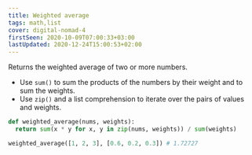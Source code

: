 ```yaml
---
title: Weighted average
tags: math,list
cover: digital-nomad-4
firstSeen: 2020-10-09T07:00:33+03:00
lastUpdated: 2020-12-24T15:00:53+02:00
---
```


Returns the weighted average of two or more numbers.

- Use `sum()` to sum the products of the numbers by their weight and to sum the weights.
- Use `zip()` and a list comprehension to iterate over the pairs of values and weights.

```py
def weighted_average(nums, weights):
  return sum(x * y for x, y in zip(nums, weights)) / sum(weights)
```

```py
weighted_average([1, 2, 3], [0.6, 0.2, 0.3]) # 1.72727
```
